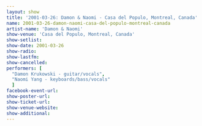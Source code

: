 ```yaml
---
layout: show
title: '2001-03-26: Damon & Naomi - Casa del Populo, Montreal, Canada'
name: 2001-03-26-damon-naomi-casa-del-populo-montreal-canada
artist-name: 'Damon & Naomi'
show-venue: 'Casa del Populo, Montreal, Canada'
show-setlist: 
show-date: 2001-03-26
show-radio: 
show-lastfm: 
show-cancelled: 
performers: [
  "Damon Krukowski - guitar/vocals",
  "Naomi Yang - keyboards/bass/vocals"
  ]
facebook-event-url: 
show-poster-url: 
show-ticket-url: 
show-venue-website: 
show-additional: 
---
```


